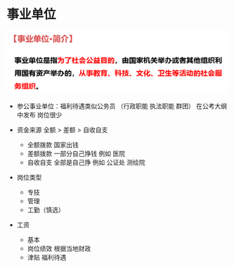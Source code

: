 # 事业单位
![alt text](事业单位简介.png)

- 参公事业单位：福利待遇类似公务员   （行政职能  执法职能  群团）  在公考大纲中发布  岗位很少
  

- 资金来源   全额 > 差额 > 自收自支
  - 全额拨款  国家出钱
  - 差额拨款  一部分自己挣钱   例如 医院
  - 自收自支  全部是自己挣   例如  公证处  测绘院

- 岗位类型
  - 专技
  - 管理
  - 工勤（慎选）

- 工资
  - 基本
  - 岗位绩效  根据当地财政
  - 津贴      福利待遇